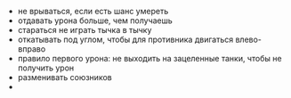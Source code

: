 - не врываться, если есть шанс умереть
- отдавать урона больше, чем получаешь
- стараться не играть тычка в тычку
- откатывать под углом, чтобы для противника двигаться влево-вправо
- правило первого урона: не выходить на зацеленные танки, чтобы не получить урон
- разменивать союзников
- 